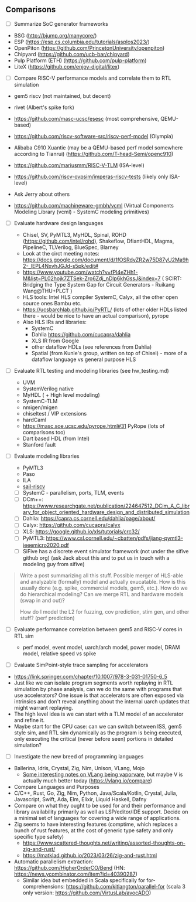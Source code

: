 ## Comparisons

- [ ] Summarize SoC generator frameworks

- BSG (http://bjump.org/manycore/)
- ESP (https://esp.cs.columbia.edu/tutorials/asplos2023/)
- OpenPiton (https://github.com/PrincetonUniversity/openpiton)
- Chipyard (https://github.com/ucb-bar/chipyard)
- Pulp Platform (ETH) (https://github.com/pulp-platform)
- LiteX (https://github.com/enjoy-digital/litex)

- [ ] Compare RISC-V performance models and correlate them to RTL simulation

- gem5 riscv (not maintained, but decent)
- rivet (Albert's spike fork)
- https://github.com/masc-ucsc/esesc (most comprehensive, QEMU-based)
- https://github.com/riscv-software-src/riscv-perf-model (Olympia)

- Alibaba C910 Xuantie (may be a QEMU-based perf model somewhere according to Tianrui) (https://github.com/T-head-Semi/openc910)
- https://github.com/mariusmm/RISC-V-TLM (ISA-level)
- https://github.com/riscv-ovpsim/imperas-riscv-tests (likely only ISA-level)
- Ask Jerry about others

- https://github.com/machineware-gmbh/vcml (Virtual Components Modeling Library (vcml) - SystemC modeling primitives)

- [ ] Evaluate hardware design languages
    - Chisel, SV, PyMTL3, MyHDL, Spinal, ROHD (https://github.com/intel/rohd), Shakeflow, DfiantHDL, Magma, PipelineC, TLVerilog, BlueSpec, Blarney
    - Look at the circt meeting notes: https://docs.google.com/document/d/1fOSRdyZR2w75D87yU2Ma9h2-_lEPL4NxvhJGJd-s5pk/edit#
    - https://www.youtube.com/watch?v=fPl4eZHh1-M&list=PL02hojk7ZTSek-Zro6Zdj_nDlp6khGssJ&index=7 ( SCIRT: Bridging the Type System Gap for Circuit Generators - Ruikang Wang@THU+PLCT )
    - HLS tools: Intel HLS compiler SystemC, Calyx, all the other open source ones Bambu etc.
    - https://ucsbarchlab.github.io/PyRTL/ (lots of other older HDLs listed there - would be nice to have an actual comparison), pyrope
    - Also HLS IRs and libraries:
        - SystemC
        - Dahlia https://github.com/cucapra/dahlia
        - XLS IR from Google
        - other dataflow HDLs (see references from Dahlia)
        - Spatial (from Kunle's group, written on top of Chisel) - more of a dataflow language vs general purpose HLS

- [ ] Evaluate RTL testing and modeling libraries (see hw_testing.md)
    - UVM
    - SystemVerilog native
    - MyHDL ( + High level modeling)
    - SystemC-TLM
    - nmigen/migen
    - chiseltest / VIP extensions
    - hardCaml
    - https://masc.soe.ucsc.edu/pyrope.html#31 PyRope (lots of comparisons too)
    - Dart based HDL (from Intel)
    - Stanford fault

- [ ] Evaluate modeling libraries
    - PyMTL3
    - Paso
    - ILA
    - [sail-riscv](https://github.com/riscv/sail-riscv)
    - [ ] SystemC - parallelism, ports, TLM, events
    - [ ] DCm++: https://www.researchgate.net/publication/224647512_DCim_A_C_library_for_object_oriented_hardware_design_and_distributed_simulation
    - [ ] Dahlia: https://capra.cs.cornell.edu/dahlia/page/about/
    - [ ] Calyx: https://github.com/cucapra/calyx
    - [ ] XLS: https://google.github.io/xls/tutorials/crc32/
    - [ ] PyMTL3: https://www.csl.cornell.edu/~cbatten/pdfs/jiang-pymtl3-ieeemicro2020.pdf
    - [ ] SiFive has a discrete event simulator framework (not under the sifive github org) (ask Jack about this and to put us in touch with a modeling guy from sifive)

> Write a post summarizing all this stuff. Possible merger of HLS-able and analyzable (formally) model and actually exucatable. How is this usually done (e.g. spike, commercial models, gem5, etc.). How do we do hierarchical modeling? Can we merge RTL and hardware models (swap in and out)?
>
> How do I model the L2 for fuzzing, cov prediction, stim gen, and other stuff? (perf prediction)

- [ ] Evaluate performance correlation between gem5 and RISC-V cores in RTL sim
    - perf model, event model, uarch/arch model, power model, DRAM model, relative speed vs spike

- [ ] Evaluate SimPoint-style trace sampling for accelerators

- https://link.springer.com/chapter/10.1007/978-3-031-01750-6_5
- Just like we can isolate program segments worth replaying in RTL simulation by phase analysis, can we do the same with programs that use accelerators? One issue is that accelerators are often exposed via intrinsics and don't reveal anything about the internal uarch updates that might warrant replaying.
- The high level idea is we can start with a TLM model of an accelerator and refine it.
- Maybe start for the CPU case: can we can switch between ISS, gem5 style sim, and RTL sim dynamically as the program is being executed, only executing the critical (never before seen) portions in detailed simulation?

- [ ] Investigate the new breed of programming languages

- Ballerina, Idris, Crystal, Zig, Nim, Unison, VLang, Mojo
  - [Some interesting notes on VLang being vaporvare](https://n-skvortsov-1997.github.io/reviews/), but maybe V is actually much better today (https://vlang.io/compare)
- Compare Languages and Purposes
- C/C++, Rust, Go, Zig, Nim, Python, Java/Scala/Kotlin, Crystal, Julia, Javascript, Swift, Ada, Elm, Elixir, Liquid Haskell, Dafny
- Compare on what they ought to be used for and their performance and library availability primarily as well as LSP/editor/IDE support. Decide on a minimal set of languages for covering a wide range of applications.
- Zig seems to have interesting features (comptime, which replaces a bunch of rust features, at the cost of generic type safety and only specific type safety)
  - https://www.scattered-thoughts.net/writing/assorted-thoughts-on-zig-and-rust/
  - https://matklad.github.io/2023/03/26/zig-and-rust.html
- Automatic parallelism extraction: https://github.com/HigherOrderCO/Bend (HN: https://news.ycombinator.com/item?id=40390287)
  - Similar idea but embedded in Scala specifically for for-comprehensions: https://github.com/kitlangton/parallel-for (scala 3 only version: https://github.com/VirtusLab/avocADO)

